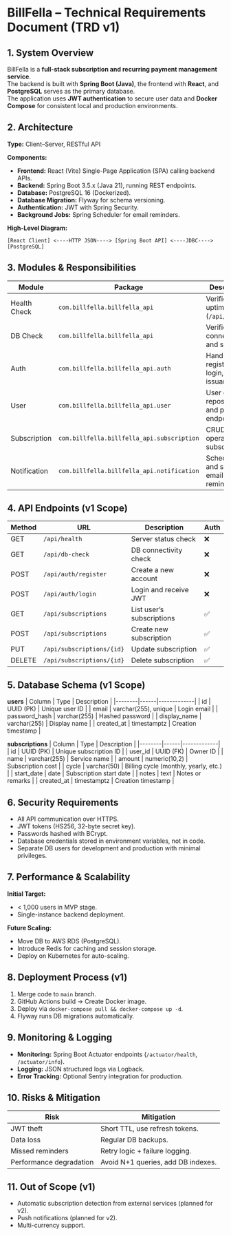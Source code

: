 # BillFella – Technical Requirements Document (TRD v1)

## 1. System Overview
BillFella is a **full-stack subscription and recurring payment management service**.  
The backend is built with **Spring Boot (Java)**, the frontend with **React**, and **PostgreSQL** serves as the primary database.  
The application uses **JWT authentication** to secure user data and **Docker Compose** for consistent local and production environments.

## 2. Architecture
**Type:** Client–Server, RESTful API  

**Components:**
- **Frontend:** React (Vite) Single-Page Application (SPA) calling backend APIs.
- **Backend:** Spring Boot 3.5.x (Java 21), running REST endpoints.
- **Database:** PostgreSQL 16 (Dockerized).
- **Database Migration:** Flyway for schema versioning.
- **Authentication:** JWT with Spring Security.
- **Background Jobs:** Spring Scheduler for email reminders.

**High-Level Diagram:**
```
[React Client] <----HTTP JSON----> [Spring Boot API] <----JDBC----> [PostgreSQL]
```

## 3. Modules & Responsibilities
| Module | Package | Description |
|--------|---------|-------------|
| Health Check | `com.billfella.billfella_api` | Verifies API uptime (`/api/health`). |
| DB Check | `com.billfella.billfella_api` | Verifies DB connectivity and schema. |
| Auth | `com.billfella.billfella_api.auth` | Handles registration, login, JWT issuance. |
| User | `com.billfella.billfella_api.user` | User entity, repository, and profile endpoints. |
| Subscription | `com.billfella.billfella_api.subscription` | CRUD operations for subscriptions. |
| Notification | `com.billfella.billfella_api.notification` | Scheduling and sending email reminders. |

## 4. API Endpoints (v1 Scope)
| Method | URL | Description | Auth |
|--------|-----|-------------|------|
| GET | `/api/health` | Server status check | ❌ |
| GET | `/api/db-check` | DB connectivity check | ❌ |
| POST | `/api/auth/register` | Create a new account | ❌ |
| POST | `/api/auth/login` | Login and receive JWT | ❌ |
| GET | `/api/subscriptions` | List user’s subscriptions | ✅ |
| POST | `/api/subscriptions` | Create new subscription | ✅ |
| PUT | `/api/subscriptions/{id}` | Update subscription | ✅ |
| DELETE | `/api/subscriptions/{id}` | Delete subscription | ✅ |

## 5. Database Schema (v1 Scope)
**users**
| Column | Type | Description |
|--------|------|-------------|
| id | UUID (PK) | Unique user ID |
| email | varchar(255), unique | Login email |
| password_hash | varchar(255) | Hashed password |
| display_name | varchar(255) | Display name |
| created_at | timestamptz | Creation timestamp |

**subscriptions**
| Column | Type | Description |
|--------|------|-------------|
| id | UUID (PK) | Unique subscription ID |
| user_id | UUID (FK) | Owner ID |
| name | varchar(255) | Service name |
| amount | numeric(10,2) | Subscription cost |
| cycle | varchar(50) | Billing cycle (monthly, yearly, etc.) |
| start_date | date | Subscription start date |
| notes | text | Notes or remarks |
| created_at | timestamptz | Creation timestamp |

## 6. Security Requirements
- All API communication over HTTPS.
- JWT tokens (HS256, 32-byte secret key).
- Passwords hashed with BCrypt.
- Database credentials stored in environment variables, not in code.
- Separate DB users for development and production with minimal privileges.

## 7. Performance & Scalability
**Initial Target:**  
- < 1,000 users in MVP stage.
- Single-instance backend deployment.

**Future Scaling:**
- Move DB to AWS RDS (PostgreSQL).
- Introduce Redis for caching and session storage.
- Deploy on Kubernetes for auto-scaling.

## 8. Deployment Process (v1)
1. Merge code to `main` branch.
2. GitHub Actions build → Create Docker image.
3. Deploy via `docker-compose pull && docker-compose up -d`.
4. Flyway runs DB migrations automatically.

## 9. Monitoring & Logging
- **Monitoring:** Spring Boot Actuator endpoints (`/actuator/health`, `/actuator/info`).
- **Logging:** JSON structured logs via Logback.
- **Error Tracking:** Optional Sentry integration for production.

## 10. Risks & Mitigation
| Risk | Mitigation |
|------|------------|
| JWT theft | Short TTL, use refresh tokens. |
| Data loss | Regular DB backups. |
| Missed reminders | Retry logic + failure logging. |
| Performance degradation | Avoid N+1 queries, add DB indexes. |

## 11. Out of Scope (v1)
- Automatic subscription detection from external services (planned for v2).
- Push notifications (planned for v2).
- Multi-currency support.
